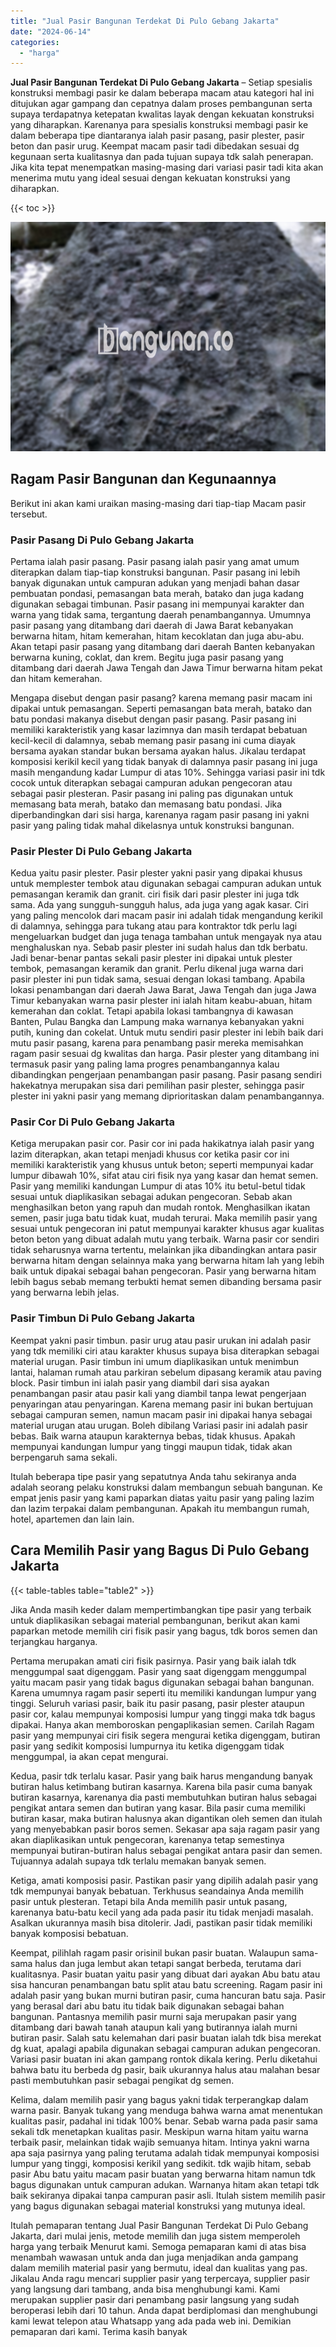```yaml
---
title: "Jual Pasir Bangunan Terdekat Di Pulo Gebang Jakarta"
date: "2024-06-14"
categories: 
  - "harga"
---
```


**Jual Pasir Bangunan Terdekat Di Pulo Gebang Jakarta** – Setiap spesialis konstruksi membagi pasir ke dalam beberapa macam atau kategori hal ini ditujukan agar gampang dan cepatnya dalam proses pembangunan serta supaya terdapatnya ketepatan kwalitas layak dengan kekuatan konstruksi yang diharapkan. Karenanya para spesialis konstruksi membagi pasir ke dalam beberapa tipe diantaranya ialah pasir pasang, pasir plester, pasir beton dan pasir urug. Keempat macam pasir tadi dibedakan sesuai dg kegunaan serta kualitasnya dan pada tujuan supaya tdk salah penerapan. Jika kita tepat menempatkan masing-masing dari variasi pasir tadi kita akan menerima mutu yang ideal sesuai dengan kekuatan konstruksi yang diharapkan.

{{< toc >}}

![Jual Pasir Bangunan Terdekat Di Pulo Gebang Jakarta](/images/jual-pasir-bangunan-16.png)

## Ragam Pasir Bangunan dan Kegunaannya

Berikut ini akan kami uraikan masing-masing dari tiap-tiap Macam pasir tersebut.

### Pasir Pasang Di Pulo Gebang Jakarta

Pertama ialah pasir pasang. Pasir pasang ialah pasir yang amat umum diterapkan dalam tiap-tiap konstruksi bangunan. Pasir pasang ini lebih banyak digunakan untuk campuran adukan yang menjadi bahan dasar pembuatan pondasi, pemasangan bata merah, batako dan juga kadang digunakan sebagai timbunan. Pasir pasang ini mempunyai karakter dan warna yang tidak sama, tergantung daerah penambangannya. Umumnya pasir pasang yang ditambang dari daerah di Jawa Barat kebanyakan berwarna hitam, hitam kemerahan, hitam kecoklatan dan juga abu-abu. Akan tetapi pasir pasang yang ditambang dari daerah Banten kebanyakan berwarna kuning, coklat, dan krem. Begitu juga pasir pasang yang ditambang dari daerah Jawa Tengah dan Jawa Timur berwarna hitam pekat dan hitam kemerahan.

Mengapa disebut dengan pasir pasang? karena memang pasir macam ini dipakai untuk pemasangan. Seperti pemasangan bata merah, batako dan batu pondasi makanya disebut dengan pasir pasang. Pasir pasang ini memiliki karakteristik yang kasar lazimnya dan masih terdapat bebatuan kecil-kecil di dalamnya, sebab memang pasir pasang ini cuma diayak bersama ayakan standar bukan bersama ayakan halus. Jikalau terdapat komposisi kerikil kecil yang tidak banyak di dalamnya pasir pasang ini juga masih mengandung kadar Lumpur di atas 10%. Sehingga variasi pasir ini tdk cocok untuk diterapkan sebagai campuran adukan pengecoran atau sebagai pasir plesteran. Pasir pasang ini paling pas digunakan untuk memasang bata merah, batako dan memasang batu pondasi. Jika diperbandingkan dari sisi harga, karenanya ragam pasir pasang ini yakni pasir yang paling tidak mahal dikelasnya untuk konstruksi bangunan.

### Pasir Plester Di Pulo Gebang Jakarta

Kedua yaitu pasir plester. Pasir plester yakni pasir yang dipakai khusus untuk memplester tembok atau digunakan sebagai campuran adukan untuk pemasangan keramik dan granit. ciri fisik dari pasir plester ini juga tdk sama. Ada yang sungguh-sungguh halus, ada juga yang agak kasar. Ciri yang paling mencolok dari macam pasir ini adalah tidak mengandung kerikil di dalamnya, sehingga para tukang atau para kontraktor tdk perlu lagi mengeluarkan budget dan juga tenaga tambahan untuk mengayak nya atau menghaluskan nya. Sebab pasir plester ini sudah halus dan tdk berbatu. Jadi benar-benar pantas sekali pasir plester ini dipakai untuk plester tembok, pemasangan keramik dan granit. Perlu dikenal juga warna dari pasir plester ini pun tidak sama, sesuai dengan lokasi tambang. Apabila lokasi penambangan dari daerah Jawa Barat, Jawa Tengah dan juga Jawa Timur kebanyakan warna pasir plester ini ialah hitam keabu-abuan, hitam kemerahan dan coklat. Tetapi apabila lokasi tambangnya di kawasan Banten, Pulau Bangka dan Lampung maka warnanya kebanyakan yakni putih, kuning dan cokelat. Untuk mutu sendiri pasir plester ini lebih baik dari mutu pasir pasang, karena para penambang pasir mereka memisahkan ragam pasir sesuai dg kwalitas dan harga. Pasir plester yang ditambang ini termasuk pasir yang paling lama progres penambangannya kalau dibandingkan pengerjaan penambangan pasir pasang. Pasir pasang sendiri hakekatnya merupakan sisa dari pemilihan pasir plester, sehingga pasir plester ini yakni pasir yang memang diprioritaskan dalam penambangannya.

### Pasir Cor Di Pulo Gebang Jakarta

Ketiga merupakan pasir cor. Pasir cor ini pada hakikatnya ialah pasir yang lazim diterapkan, akan tetapi menjadi khusus cor ketika pasir cor ini memiliki karakteristik yang khusus untuk beton; seperti mempunyai kadar lumpur dibawah 10%, sifat atau ciri fisik nya yang kasar dan hemat semen. Pasir yang memiliki kandungan Lumpur di atas 10% itu betul-betul tidak sesuai untuk diaplikasikan sebagai adukan pengecoran. Sebab akan menghasilkan beton yang rapuh dan mudah rontok. Menghasilkan ikatan semen, pasir juga batu tidak kuat, mudah terurai. Maka memilih pasir yang sesuai untuk pengecoran ini patut mempunyai karakter khusus agar kualitas beton beton yang dibuat adalah mutu yang terbaik. Warna pasir cor sendiri tidak seharusnya warna tertentu, melainkan jika dibandingkan antara pasir berwarna hitam dengan selainnya maka yang berwarna hitam lah yang lebih baik untuk dipakai sebagai bahan pengecoran. Pasir yang berwarna hitam lebih bagus sebab memang terbukti hemat semen dibanding bersama pasir yang berwarna lebih jelas.

### Pasir Timbun Di Pulo Gebang Jakarta

Keempat yakni pasir timbun. pasir urug atau pasir urukan ini adalah pasir yang tdk memiliki ciri atau karakter khusus supaya bisa diterapkan sebagai material urugan. Pasir timbun ini umum diaplikasikan untuk menimbun lantai, halaman rumah atau parkiran sebelum dipasang keramik atau paving block. Pasir timbun ini ialah pasir yang diambil dari sisa ayakan penambangan pasir atau pasir kali yang diambil tanpa lewat pengerjaan penyaringan atau penyaringan. Karena memang pasir ini bukan bertujuan sebagai campuran semen, namun macam pasir ini dipakai hanya sebagai material urugan atau urugan. Boleh dibilang Variasi pasir ini adalah pasir bebas. Baik warna ataupun karakternya bebas, tidak khusus. Apakah mempunyai kandungan lumpur yang tinggi maupun tidak, tidak akan berpengaruh sama sekali.

Itulah beberapa tipe pasir yang sepatutnya Anda tahu sekiranya anda adalah seorang pelaku konstruksi dalam membangun sebuah bangunan. Ke empat jenis pasir yang kami paparkan diatas yaitu pasir yang paling lazim dan lazim terpakai dalam pembangunan. Apakah itu membangun rumah, hotel, apartemen dan lain lain.

## Cara Memilih Pasir yang Bagus Di Pulo Gebang Jakarta

{{< table-tables table="table2" >}}

Jika Anda masih keder dalam mempertimbangkan tipe pasir yang terbaik untuk diaplikasikan sebagai material pembangunan, berikut akan kami paparkan metode memilih ciri fisik pasir yang bagus, tdk boros semen dan terjangkau harganya.

Pertama merupakan amati ciri fisik pasirnya. Pasir yang baik ialah tdk menggumpal saat digenggam. Pasir yang saat digenggam menggumpal yaitu macam pasir yang tidak bagus digunakan sebagai bahan bangunan. Karena umumnya ragam pasir seperti itu memiliki kandungan lumpur yang tinggi. Seluruh variasi pasir, baik itu pasir pasang, pasir plester ataupun pasir cor, kalau mempunyai komposisi lumpur yang tinggi maka tdk bagus dipakai. Hanya akan memboroskan pengaplikasian semen. Carilah Ragam pasir yang mempunyai ciri fisik segera mengurai ketika digenggam, butiran pasir yang sedikit komposisi lumpurnya itu ketika digenggam tidak menggumpal, ia akan cepat mengurai.

Kedua, pasir tdk terlalu kasar. Pasir yang baik harus mengandung banyak butiran halus ketimbang butiran kasarnya. Karena bila pasir cuma banyak butiran kasarnya, karenanya dia pasti membutuhkan butiran halus sebagai pengikat antara semen dan butiran yang kasar. Bila pasir cuma memiliki butiran kasar, maka butiran halusnya akan digantikan oleh semen dan itulah yang menyebabkan pasir boros semen. Sekasar apa saja ragam pasir yang akan diaplikasikan untuk pengecoran, karenanya tetap semestinya mempunyai butiran-butiran halus sebagai pengikat antara pasir dan semen. Tujuannya adalah supaya tdk terlalu memakan banyak semen.

Ketiga, amati komposisi pasir. Pastikan pasir yang dipilih adalah pasir yang tdk mempunyai banyak bebatuan. Terkhusus seandainya Anda memilih pasir untuk plesteran. Tetapi bila Anda memilih pasir untuk pasang, karenanya batu-batu kecil yang ada pada pasir itu tidak menjadi masalah. Asalkan ukurannya masih bisa ditolerir. Jadi, pastikan pasir tidak memiliki banyak komposisi bebatuan.

Keempat, pilihlah ragam pasir orisinil bukan pasir buatan. Walaupun sama-sama halus dan juga lembut akan tetapi sangat berbeda, terutama dari kualitasnya. Pasir buatan yaitu pasir yang dibuat dari ayakan Abu batu atau sisa hancuran penambangan batu split atau batu screening. Ragam pasir ini adalah pasir yang bukan murni butiran pasir, cuma hancuran batu saja. Pasir yang berasal dari abu batu itu tidak baik digunakan sebagai bahan bangunan. Pantasnya memilih pasir murni saja merupakan pasir yang ditambang dari bawah tanah ataupun kali yang butirannya ialah murni butiran pasir. Salah satu kelemahan dari pasir buatan ialah tdk bisa merekat dg kuat, apalagi apabila digunakan sebagai campuran adukan pengecoran. Variasi pasir buatan ini akan gampang rontok dikala kering. Perlu diketahui bahwa batu itu berbeda dg pasir, baik ukurannya halus atau malahan besar pasti membutuhkan pasir sebagai pengikat dg semen.

Kelima, dalam memilih pasir yang bagus yakni tidak terperangkap dalam warna pasir. Banyak tukang yang menduga bahwa warna amat menentukan kualitas pasir, padahal ini tidak 100% benar. Sebab warna pada pasir sama sekali tdk menetapkan kualitas pasir. Meskipun warna hitam yaitu warna terbaik pasir, melainkan tidak wajib semuanya hitam. Intinya yakni warna apa saja pasirnya yang paling terutama adalah tidak mempunyai komposisi lumpur yang tinggi, komposisi kerikil yang sedikit. tdk wajib hitam, sebab pasir Abu batu yaitu macam pasir buatan yang berwarna hitam namun tdk bagus digunakan untuk campuran adukan. Warnanya hitam akan tetapi tdk baik sekiranya dipakai tanpa campuran pasir asli. Itulah sistem memilih pasir yang bagus digunakan sebagai material konstruksi yang mutunya ideal.

Itulah pemaparan tentang Jual Pasir Bangunan Terdekat Di Pulo Gebang Jakarta, dari mulai jenis, metode memilih dan juga sistem memperoleh harga yang terbaik Menurut kami. Semoga pemaparan kami di atas bisa menambah wawasan untuk anda dan juga menjadikan anda gampang dalam memilih material pasir yang bermutu, ideal dan kualitas yang pas. Jikalau Anda ragu mencari supplier pasir yang terpercaya, supplier pasir yang langsung dari tambang, anda bisa menghubungi kami. Kami merupakan supplier pasir dari penambang pasir langsung yang sudah beroperasi lebih dari 10 tahun. Anda dapat berdiplomasi dan menghubungi kami lewat telepon atau Whatsapp yang ada pada web ini. Demikian pemaparan dari kami. Terima kasih banyak
